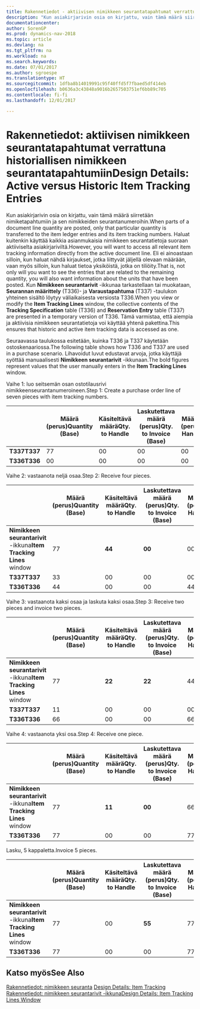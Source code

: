 ```yaml
---
title: Rakennetiedot - aktiivisen nimikkeen seurantatapahtumat verrattuna historiallisen nimikkeen seurantatapahtumiin
description: "Kun asiakirjarivin osia on kirjattu, vain tämä määrä siirretään nimiketapahtumiin ja sen nimikkeiden seurantanumeroihin. Haluat kuitenkin käyttää kaikkia asianmukaisia nimikkeen seurantatietoja suoraan aktiiviselta asiakirjariviltä. Eli ei ainoastaan silloin, kun haluat nähdä kirjaukset, jotka liittyvät jäljellä olevaan määrään, vaan myös silloin, kun haluat tietoa yksiköistä, jotka on tiliöity. Kun **Nimikkeen seurantarivit** -ikkunaa tarkastellaan tai muokataan, **Seurannan määrittely** (T336)- ja **Varaustapahtuma** (T337) -taulukon yhteinen sisältö löytyy väliaikaisesta versiosta T336. Tämä varmistaa, että aiempia ja aktiivisia nimikkeen seurantatietoja voi käyttää yhtenä pakettina."
documentationcenter: 
author: SorenGP
ms.prod: dynamics-nav-2018
ms.topic: article
ms.devlang: na
ms.tgt_pltfrm: na
ms.workload: na
ms.search.keywords: 
ms.date: 07/01/2017
ms.author: sgroespe
ms.translationtype: HT
ms.sourcegitcommit: 1dfba8b14019991c95f40ffd5f7fbaed5df414eb
ms.openlocfilehash: b0636a3c43848a9016b2657503751ef6bb89c705
ms.contentlocale: fi-fi
ms.lasthandoff: 12/01/2017

---
```

# <a name="design-details-active-versus-historic-item-tracking-entries"></a><span data-ttu-id="bb276-107">Rakennetiedot: aktiivisen nimikkeen seurantatapahtumat verrattuna historiallisen nimikkeen seurantatapahtumiin</span><span class="sxs-lookup"><span data-stu-id="bb276-107">Design Details: Active versus Historic Item Tracking Entries</span></span>
<span data-ttu-id="bb276-108">Kun asiakirjarivin osia on kirjattu, vain tämä määrä siirretään nimiketapahtumiin ja sen nimikkeiden seurantanumeroihin.</span><span class="sxs-lookup"><span data-stu-id="bb276-108">When parts of a document line quantity are posted, only that particular quantity is transferred to the item ledger entries and its item tracking numbers.</span></span> <span data-ttu-id="bb276-109">Haluat kuitenkin käyttää kaikkia asianmukaisia nimikkeen seurantatietoja suoraan aktiiviselta asiakirjariviltä.</span><span class="sxs-lookup"><span data-stu-id="bb276-109">However, you will want to access all relevant item tracking information directly from the active document line.</span></span> <span data-ttu-id="bb276-110">Eli ei ainoastaan silloin, kun haluat nähdä kirjaukset, jotka liittyvät jäljellä olevaan määrään, vaan myös silloin, kun haluat tietoa yksiköistä, jotka on tiliöity.</span><span class="sxs-lookup"><span data-stu-id="bb276-110">That is, not only will you want to see the entries that are related to the remaining quantity, you will also want information about the units that have been posted.</span></span> <span data-ttu-id="bb276-111">Kun **Nimikkeen seurantarivit** -ikkunaa tarkastellaan tai muokataan, **Seurannan määrittely** (T336)- ja **Varaustapahtuma** (T337) -taulukon yhteinen sisältö löytyy väliaikaisesta versiosta T336.</span><span class="sxs-lookup"><span data-stu-id="bb276-111">When you view or modify the **Item Tracking Lines** window, the collective contents of the **Tracking Specification** table (T336) and **Reservation Entry** table (T337) are presented in a temporary version of T336.</span></span> <span data-ttu-id="bb276-112">Tämä varmistaa, että aiempia ja aktiivisia nimikkeen seurantatietoja voi käyttää yhtenä pakettina.</span><span class="sxs-lookup"><span data-stu-id="bb276-112">This ensures that historic and active item tracking data is accessed as one.</span></span>  

 <span data-ttu-id="bb276-113">Seuraavassa taulukossa esitetään, kuinka T336 ja T337 käytetään ostoskenaariossa.</span><span class="sxs-lookup"><span data-stu-id="bb276-113">The following table shows how T336 and T337 are used in a purchase scenario.</span></span> <span data-ttu-id="bb276-114">Lihavoidut luvut edustavat arvoja, jotka käyttäjä syöttää manuaalisesti **Nimikkeen seurantarivit** -ikkunaan.</span><span class="sxs-lookup"><span data-stu-id="bb276-114">The bold figures represent values that the user manually enters in the **Item Tracking Lines** window.</span></span>  

 <span data-ttu-id="bb276-115">Vaihe 1: luo seitsemän osan ostotilausrivi nimikkeenseurantanumeroineen.</span><span class="sxs-lookup"><span data-stu-id="bb276-115">Step 1: Create a purchase order line of seven pieces with item tracking numbers.</span></span>  

||<span data-ttu-id="bb276-116">**Määrä (perus)**</span><span class="sxs-lookup"><span data-stu-id="bb276-116">**Quantity (Base)**</span></span>|<span data-ttu-id="bb276-117">**Käsiteltävä määrä**</span><span class="sxs-lookup"><span data-stu-id="bb276-117">**Qty. to Handle**</span></span>|<span data-ttu-id="bb276-118">**Laskutettava määrä (perus)**</span><span class="sxs-lookup"><span data-stu-id="bb276-118">**Qty. to Invoice (Base)**</span></span>|<span data-ttu-id="bb276-119">**Määrä käsitelty (perus)**</span><span class="sxs-lookup"><span data-stu-id="bb276-119">**Quantity Handled (Base)**</span></span>|<span data-ttu-id="bb276-120">**Määrä laskutettu (perus)**</span><span class="sxs-lookup"><span data-stu-id="bb276-120">**Quantity Invoiced (Base)**</span></span>|  
|-|----------------------------------------------|--------------------------------------------|------------------------------------------------------|-------------------------------------------------------|--------------------------------------------------------|  
|<span data-ttu-id="bb276-121">**T337**</span><span class="sxs-lookup"><span data-stu-id="bb276-121">**T337**</span></span>|<span data-ttu-id="bb276-122">7</span><span class="sxs-lookup"><span data-stu-id="bb276-122">7</span></span>|<span data-ttu-id="bb276-123">0</span><span class="sxs-lookup"><span data-stu-id="bb276-123">0</span></span>|<span data-ttu-id="bb276-124">0</span><span class="sxs-lookup"><span data-stu-id="bb276-124">0</span></span>|<span data-ttu-id="bb276-125">0</span><span class="sxs-lookup"><span data-stu-id="bb276-125">0</span></span>|<span data-ttu-id="bb276-126">0</span><span class="sxs-lookup"><span data-stu-id="bb276-126">0</span></span>|  
|<span data-ttu-id="bb276-127">**T336**</span><span class="sxs-lookup"><span data-stu-id="bb276-127">**T336**</span></span>|<span data-ttu-id="bb276-128">0</span><span class="sxs-lookup"><span data-stu-id="bb276-128">0</span></span>|<span data-ttu-id="bb276-129">0</span><span class="sxs-lookup"><span data-stu-id="bb276-129">0</span></span>|<span data-ttu-id="bb276-130">0</span><span class="sxs-lookup"><span data-stu-id="bb276-130">0</span></span>|<span data-ttu-id="bb276-131">0</span><span class="sxs-lookup"><span data-stu-id="bb276-131">0</span></span>|<span data-ttu-id="bb276-132">0</span><span class="sxs-lookup"><span data-stu-id="bb276-132">0</span></span>|  

 <span data-ttu-id="bb276-133">Vaihe 2: vastaanota neljä osaa.</span><span class="sxs-lookup"><span data-stu-id="bb276-133">Step 2: Receive four pieces.</span></span>  

||<span data-ttu-id="bb276-134">**Määrä (perus)**</span><span class="sxs-lookup"><span data-stu-id="bb276-134">**Quantity (Base)**</span></span>|<span data-ttu-id="bb276-135">**Käsiteltävä määrä**</span><span class="sxs-lookup"><span data-stu-id="bb276-135">**Qty. to Handle**</span></span>|<span data-ttu-id="bb276-136">**Laskutettava määrä (perus)**</span><span class="sxs-lookup"><span data-stu-id="bb276-136">**Qty. to Invoice (Base)**</span></span>|<span data-ttu-id="bb276-137">**Määrä käsitelty (perus)**</span><span class="sxs-lookup"><span data-stu-id="bb276-137">**Quantity Handled (Base)**</span></span>|<span data-ttu-id="bb276-138">**Määrä laskutettu (perus)**</span><span class="sxs-lookup"><span data-stu-id="bb276-138">**Quantity Invoiced (Base)**</span></span>|  
|-|----------------------------------------------|--------------------------------------------|------------------------------------------------------|-------------------------------------------------------|--------------------------------------------------------|  
|<span data-ttu-id="bb276-139">**Nimikkeen seurantarivit** -ikkuna</span><span class="sxs-lookup"><span data-stu-id="bb276-139">**Item Tracking Lines** window</span></span>|<span data-ttu-id="bb276-140">7</span><span class="sxs-lookup"><span data-stu-id="bb276-140">7</span></span>|<span data-ttu-id="bb276-141">**4**</span><span class="sxs-lookup"><span data-stu-id="bb276-141">**4**</span></span>|<span data-ttu-id="bb276-142">**0**</span><span class="sxs-lookup"><span data-stu-id="bb276-142">**0**</span></span>|<span data-ttu-id="bb276-143">0</span><span class="sxs-lookup"><span data-stu-id="bb276-143">0</span></span>|<span data-ttu-id="bb276-144">0</span><span class="sxs-lookup"><span data-stu-id="bb276-144">0</span></span>|  
|<span data-ttu-id="bb276-145">**T337**</span><span class="sxs-lookup"><span data-stu-id="bb276-145">**T337**</span></span>|<span data-ttu-id="bb276-146">3</span><span class="sxs-lookup"><span data-stu-id="bb276-146">3</span></span>|<span data-ttu-id="bb276-147">0</span><span class="sxs-lookup"><span data-stu-id="bb276-147">0</span></span>|<span data-ttu-id="bb276-148">0</span><span class="sxs-lookup"><span data-stu-id="bb276-148">0</span></span>|<span data-ttu-id="bb276-149">0</span><span class="sxs-lookup"><span data-stu-id="bb276-149">0</span></span>|<span data-ttu-id="bb276-150">0</span><span class="sxs-lookup"><span data-stu-id="bb276-150">0</span></span>|  
|<span data-ttu-id="bb276-151">**T336**</span><span class="sxs-lookup"><span data-stu-id="bb276-151">**T336**</span></span>|<span data-ttu-id="bb276-152">4</span><span class="sxs-lookup"><span data-stu-id="bb276-152">4</span></span>|<span data-ttu-id="bb276-153">0</span><span class="sxs-lookup"><span data-stu-id="bb276-153">0</span></span>|<span data-ttu-id="bb276-154">0</span><span class="sxs-lookup"><span data-stu-id="bb276-154">0</span></span>|<span data-ttu-id="bb276-155">4</span><span class="sxs-lookup"><span data-stu-id="bb276-155">4</span></span>|<span data-ttu-id="bb276-156">0</span><span class="sxs-lookup"><span data-stu-id="bb276-156">0</span></span>|  

 <span data-ttu-id="bb276-157">Vaihe 3: vastaanota kaksi osaa ja laskuta kaksi osaa.</span><span class="sxs-lookup"><span data-stu-id="bb276-157">Step 3: Receive two pieces and invoice two pieces.</span></span>  

||<span data-ttu-id="bb276-158">**Määrä (perus)**</span><span class="sxs-lookup"><span data-stu-id="bb276-158">**Quantity (Base)**</span></span>|<span data-ttu-id="bb276-159">**Käsiteltävä määrä**</span><span class="sxs-lookup"><span data-stu-id="bb276-159">**Qty. to Handle**</span></span>|<span data-ttu-id="bb276-160">**Laskutettava määrä (perus)**</span><span class="sxs-lookup"><span data-stu-id="bb276-160">**Qty. to Invoice (Base)**</span></span>|<span data-ttu-id="bb276-161">**Määrä käsitelty (perus)**</span><span class="sxs-lookup"><span data-stu-id="bb276-161">**Quantity Handled (Base)**</span></span>|<span data-ttu-id="bb276-162">**Määrä laskutettu (perus)**</span><span class="sxs-lookup"><span data-stu-id="bb276-162">**Quantity Invoiced (Base)**</span></span>|  
|-|----------------------------------------------|--------------------------------------------|------------------------------------------------------|-------------------------------------------------------|--------------------------------------------------------|  
|<span data-ttu-id="bb276-163">**Nimikkeen seurantarivit** -ikkuna</span><span class="sxs-lookup"><span data-stu-id="bb276-163">**Item Tracking Lines** window</span></span>|<span data-ttu-id="bb276-164">7</span><span class="sxs-lookup"><span data-stu-id="bb276-164">7</span></span>|<span data-ttu-id="bb276-165">**2**</span><span class="sxs-lookup"><span data-stu-id="bb276-165">**2**</span></span>|<span data-ttu-id="bb276-166">**2**</span><span class="sxs-lookup"><span data-stu-id="bb276-166">**2**</span></span>|<span data-ttu-id="bb276-167">4</span><span class="sxs-lookup"><span data-stu-id="bb276-167">4</span></span>|<span data-ttu-id="bb276-168">0</span><span class="sxs-lookup"><span data-stu-id="bb276-168">0</span></span>|  
|<span data-ttu-id="bb276-169">**T337**</span><span class="sxs-lookup"><span data-stu-id="bb276-169">**T337**</span></span>|<span data-ttu-id="bb276-170">1</span><span class="sxs-lookup"><span data-stu-id="bb276-170">1</span></span>|<span data-ttu-id="bb276-171">0</span><span class="sxs-lookup"><span data-stu-id="bb276-171">0</span></span>|<span data-ttu-id="bb276-172">0</span><span class="sxs-lookup"><span data-stu-id="bb276-172">0</span></span>|<span data-ttu-id="bb276-173">0</span><span class="sxs-lookup"><span data-stu-id="bb276-173">0</span></span>|<span data-ttu-id="bb276-174">0</span><span class="sxs-lookup"><span data-stu-id="bb276-174">0</span></span>|  
|<span data-ttu-id="bb276-175">**T336**</span><span class="sxs-lookup"><span data-stu-id="bb276-175">**T336**</span></span>|<span data-ttu-id="bb276-176">6</span><span class="sxs-lookup"><span data-stu-id="bb276-176">6</span></span>|<span data-ttu-id="bb276-177">0</span><span class="sxs-lookup"><span data-stu-id="bb276-177">0</span></span>|<span data-ttu-id="bb276-178">0</span><span class="sxs-lookup"><span data-stu-id="bb276-178">0</span></span>|<span data-ttu-id="bb276-179">6</span><span class="sxs-lookup"><span data-stu-id="bb276-179">6</span></span>|<span data-ttu-id="bb276-180">2</span><span class="sxs-lookup"><span data-stu-id="bb276-180">2</span></span>|  

 <span data-ttu-id="bb276-181">Vaihe 4: vastaanota yksi osa.</span><span class="sxs-lookup"><span data-stu-id="bb276-181">Step 4: Receive one piece.</span></span>  

||<span data-ttu-id="bb276-182">**Määrä (perus)**</span><span class="sxs-lookup"><span data-stu-id="bb276-182">**Quantity (Base)**</span></span>|<span data-ttu-id="bb276-183">**Käsiteltävä määrä**</span><span class="sxs-lookup"><span data-stu-id="bb276-183">**Qty. to Handle**</span></span>|<span data-ttu-id="bb276-184">**Laskutettava määrä (perus)**</span><span class="sxs-lookup"><span data-stu-id="bb276-184">**Qty. to Invoice (Base)**</span></span>|<span data-ttu-id="bb276-185">**Määrä käsitelty (perus)**</span><span class="sxs-lookup"><span data-stu-id="bb276-185">**Quantity Handled (Base)**</span></span>|<span data-ttu-id="bb276-186">**Määrä laskutettu (perus)**</span><span class="sxs-lookup"><span data-stu-id="bb276-186">**Quantity Invoiced (Base)**</span></span>|  
|-|----------------------------------------------|--------------------------------------------|------------------------------------------------------|-------------------------------------------------------|--------------------------------------------------------|  
|<span data-ttu-id="bb276-187">**Nimikkeen seurantarivit** -ikkuna</span><span class="sxs-lookup"><span data-stu-id="bb276-187">**Item Tracking Lines** window</span></span>|<span data-ttu-id="bb276-188">7</span><span class="sxs-lookup"><span data-stu-id="bb276-188">7</span></span>|<span data-ttu-id="bb276-189">**1**</span><span class="sxs-lookup"><span data-stu-id="bb276-189">**1**</span></span>|<span data-ttu-id="bb276-190">**0**</span><span class="sxs-lookup"><span data-stu-id="bb276-190">**0**</span></span>|<span data-ttu-id="bb276-191">6</span><span class="sxs-lookup"><span data-stu-id="bb276-191">6</span></span>|<span data-ttu-id="bb276-192">2</span><span class="sxs-lookup"><span data-stu-id="bb276-192">2</span></span>|  
|<span data-ttu-id="bb276-193">**T336**</span><span class="sxs-lookup"><span data-stu-id="bb276-193">**T336**</span></span>|<span data-ttu-id="bb276-194">7</span><span class="sxs-lookup"><span data-stu-id="bb276-194">7</span></span>|<span data-ttu-id="bb276-195">0</span><span class="sxs-lookup"><span data-stu-id="bb276-195">0</span></span>|<span data-ttu-id="bb276-196">0</span><span class="sxs-lookup"><span data-stu-id="bb276-196">0</span></span>|<span data-ttu-id="bb276-197">7</span><span class="sxs-lookup"><span data-stu-id="bb276-197">7</span></span>|<span data-ttu-id="bb276-198">2</span><span class="sxs-lookup"><span data-stu-id="bb276-198">2</span></span>|  

 <span data-ttu-id="bb276-199">Lasku, 5 kappaletta.</span><span class="sxs-lookup"><span data-stu-id="bb276-199">Invoice 5 pieces.</span></span>  

||<span data-ttu-id="bb276-200">**Määrä (perus)**</span><span class="sxs-lookup"><span data-stu-id="bb276-200">**Quantity (Base)**</span></span>|<span data-ttu-id="bb276-201">**Käsiteltävä määrä**</span><span class="sxs-lookup"><span data-stu-id="bb276-201">**Qty. to Handle**</span></span>|<span data-ttu-id="bb276-202">**Laskutettava määrä (perus)**</span><span class="sxs-lookup"><span data-stu-id="bb276-202">**Qty. to Invoice (Base)**</span></span>|<span data-ttu-id="bb276-203">**Määrä käsitelty (perus)**</span><span class="sxs-lookup"><span data-stu-id="bb276-203">**Quantity Handled (Base)**</span></span>|<span data-ttu-id="bb276-204">**Määrä laskutettu (perus)**</span><span class="sxs-lookup"><span data-stu-id="bb276-204">**Quantity Invoiced (Base)**</span></span>|  
|-|----------------------------------------------|--------------------------------------------|------------------------------------------------------|-------------------------------------------------------|--------------------------------------------------------|  
|<span data-ttu-id="bb276-205">**Nimikkeen seurantarivit** -ikkuna</span><span class="sxs-lookup"><span data-stu-id="bb276-205">**Item Tracking Lines** window</span></span>|<span data-ttu-id="bb276-206">7</span><span class="sxs-lookup"><span data-stu-id="bb276-206">7</span></span>|<span data-ttu-id="bb276-207">0</span><span class="sxs-lookup"><span data-stu-id="bb276-207">0</span></span>|<span data-ttu-id="bb276-208">**5**</span><span class="sxs-lookup"><span data-stu-id="bb276-208">**5**</span></span>|<span data-ttu-id="bb276-209">7</span><span class="sxs-lookup"><span data-stu-id="bb276-209">7</span></span>|<span data-ttu-id="bb276-210">2</span><span class="sxs-lookup"><span data-stu-id="bb276-210">2</span></span>|  
|<span data-ttu-id="bb276-211">**T336**</span><span class="sxs-lookup"><span data-stu-id="bb276-211">**T336**</span></span>|<span data-ttu-id="bb276-212">7</span><span class="sxs-lookup"><span data-stu-id="bb276-212">7</span></span>|<span data-ttu-id="bb276-213">0</span><span class="sxs-lookup"><span data-stu-id="bb276-213">0</span></span>|<span data-ttu-id="bb276-214">0</span><span class="sxs-lookup"><span data-stu-id="bb276-214">0</span></span>|<span data-ttu-id="bb276-215">7</span><span class="sxs-lookup"><span data-stu-id="bb276-215">7</span></span>|<span data-ttu-id="bb276-216">7</span><span class="sxs-lookup"><span data-stu-id="bb276-216">7</span></span>|  

## <a name="see-also"></a><span data-ttu-id="bb276-217">Katso myös</span><span class="sxs-lookup"><span data-stu-id="bb276-217">See Also</span></span>  
 <span data-ttu-id="bb276-218">[Rakennetiedot: nimikkeen seuranta](design-details-item-tracking.md) </span><span class="sxs-lookup"><span data-stu-id="bb276-218">[Design Details: Item Tracking](design-details-item-tracking.md) </span></span>  
 [<span data-ttu-id="bb276-219">Rakennetiedot: nimikkeen seurantarivit -ikkuna</span><span class="sxs-lookup"><span data-stu-id="bb276-219">Design Details: Item Tracking Lines Window</span></span>](design-details-item-tracking-lines-window.md)

